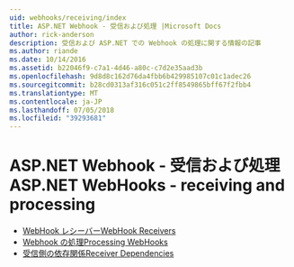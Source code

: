 ```yaml
---
uid: webhooks/receiving/index
title: ASP.NET Webhook - 受信および処理 |Microsoft Docs
author: rick-anderson
description: 受信および ASP.NET での Webhook の処理に関する情報の記事
ms.author: riande
ms.date: 10/14/2016
ms.assetid: b22046f9-c7a1-4d46-a80c-c7d2e35aad3b
ms.openlocfilehash: 9d8d8c162d76da4fbb6b429985107c01c1adec26
ms.sourcegitcommit: b28cd0313af316c051c2ff8549865bff67f2fbb4
ms.translationtype: MT
ms.contentlocale: ja-JP
ms.lasthandoff: 07/05/2018
ms.locfileid: "39293681"
---
```

# <a name="aspnet-webhooks---receiving-and-processing"></a><span data-ttu-id="aee7d-103">ASP.NET Webhook - 受信および処理</span><span class="sxs-lookup"><span data-stu-id="aee7d-103">ASP.NET WebHooks - receiving and processing</span></span>

* [<span data-ttu-id="aee7d-104">WebHook レシーバー</span><span class="sxs-lookup"><span data-stu-id="aee7d-104">WebHook Receivers</span></span>](receivers.md)
* [<span data-ttu-id="aee7d-105">Webhook の処理</span><span class="sxs-lookup"><span data-stu-id="aee7d-105">Processing WebHooks</span></span>](handlers.md)
* [<span data-ttu-id="aee7d-106">受信側の依存関係</span><span class="sxs-lookup"><span data-stu-id="aee7d-106">Receiver Dependencies</span></span>](dependencies.md)
